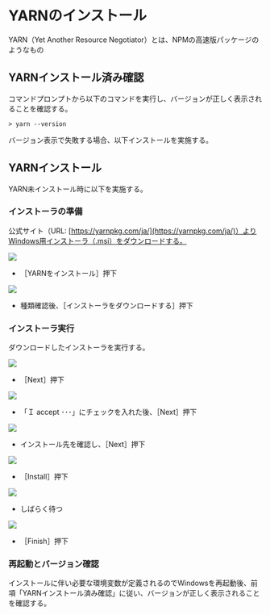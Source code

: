 # YARNのインストール

 YARN（Yet Another Resource Negotiator）とは、NPMの高速版パッケージのようなもの

## YARNインストール済み確認

 コマンドプロンプトから以下のコマンドを実行し、バージョンが正しく表示されることを確認する。

```
> yarn --version
```

 バージョン表示で失敗する場合、以下インストールを実施する。

## YARNインストール

 YARN未インストール時に以下を実施する。

### インストーラの準備

 公式サイト（URL: [https://yarnpkg.com/ja/](https://yarnpkg.com/ja/)）よりWindows用インストーラ（.msi）をダウンロードする。

![](../../img/win/w06yan01.png)

- ［YARNをインストール］押下



![](../../img/win/w06yan02.png)

- 種類確認後、［インストーラをダウンロードする］押下



### インストーラ実行

 ダウンロードしたインストーラを実行する。

![](../../img/win/w06yan03.png)

- ［Next］押下



![](../../img/win/w06yan04.png)

- 「Ｉ accept ･･･」にチェックを入れた後、［Next］押下



![](../../img/win/w06yan05.png)

- インストール先を確認し、［Next］押下



![](../../img/win/w06yan06.png)

- ［Install］押下



![](../../img/win/w06yan07.png)

- しばらく待つ



![](../../img/win/w06yan08.png)

- ［Finish］押下



### 再起動とバージョン確認

 インストールに伴い必要な環境変数が定義されるのでWindowsを再起動後、前項「YARNインストール済み確認」に従い、バージョンが正しく表示されることを確認する。

